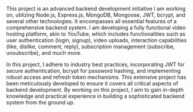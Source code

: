 This project is an advanced backend development initiative I am working on, utilizing Node.js, Express.js, MongoDB, Mongoose, JWT, bcrypt, and several other technologies. It encompasses all essential features of a comprehensive backend system. I am developing a fully functional video hosting platform, akin to YouTube, which includes functionalities such as user authentication (login, signup), video uploads, interaction capabilities (like, dislike, comment, reply), subscription management (subscribe, unsubscribe), and much more.

In this project, I adhere to industry best practices, incorporating JWT for secure authentication, bcrypt for password hashing, and implementing robust access and refresh token mechanisms. This extensive project has been meticulously developed to ensure it covers all critical aspects of backend development. By working on this project, I aim to gain in-depth knowledge and practical experience in building a sophisticated backend system from the ground up.

